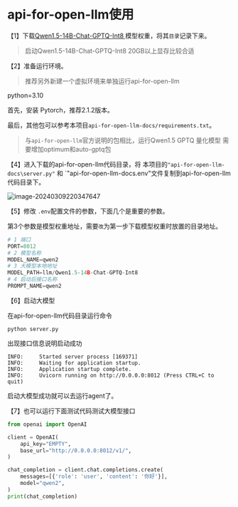 # api-for-open-llm使用

【1】下载[Qwen1.5-14B-Chat-GPTQ-Int8 ](https://modelscope.cn/models/qwen/Qwen1.5-14B-Chat-GPTQ-Int8/summary) 模型权重，将其`目录`记录下来。

> 启动Qwen1.5-14B-Chat-GPTQ-Int8 20GB以上显存比较合适

【2】准备运行环境。

> 推荐另外新建一个虚拟环境来单独运行api-for-open-llm

python=3.10

首先，安装 Pytorch，推荐2.1.2版本。

最后，其他包可以参考本项目`api-for-open-llm-docs/requirements.txt`。

> 与`api-for-open-llm`官方说明的包相比，运行Qwen1.5 GPTQ 量化模型 需要增加optimum和auto-gptq包

【4】进入下载的api-for-open-llm代码目录，将 本项目的`"api-for-open-llm-docs\server.py"` 和 `"api-for-open-llm-docs\.env"文件复制到api-for-open-llm代码目录下。

![image-20240309220347647](C:\Users\ourchem\AppData\Roaming\Typora\typora-user-images\image-20240309220347647.png)

【5】修改 `.env`配置文件的参数，下面几个是重要的参数。

第3个参数是模型权重地址，需要`改`为第一步下载模型权重时放置的目录地址。

```python
# 1 端口
PORT=8012
# 2 模型名称
MODEL_NAME=qwen2
# 3 大模型本地地址
MODEL_PATH=llm/Qwen1.5-14B-Chat-GPTQ-Int8
# 4 启动后接口名称
PROMPT_NAME=qwen2
```

【6】启动大模型

在api-for-open-llm代码目录运行命令

```
python server.py
```

出现接口信息说明启动成功

```
INFO:     Started server process [169371]
INFO:     Waiting for application startup.
INFO:     Application startup complete.
INFO:     Uvicorn running on http://0.0.0.0:8012 (Press CTRL+C to quit)
```

启动大模型成功就可以去运行agent了。

【7】也可以运行下面测试代码测试大模型接口

```python
from openai import OpenAI

client = OpenAI(
    api_key="EMPTY",
    base_url="http://0.0.0.0:8012/v1/",
)

chat_completion = client.chat.completions.create(
    messages=[{'role': 'user', 'content': '你好'}],
    model="qwen2",
)
print(chat_completion)
```

